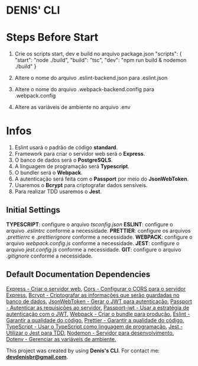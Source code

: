 # DENIS' CLI

# Steps Before Start

1. Crie os scripts start, dev e build no arquivo package.json
   "scripts": {
   "start": "node ./build",
   "build": "tsc",
   "dev": "npm run build & nodemon ./build"
   }

2. Altere o nome do arquivo .eslint-backend.json para .eslint.json

3. Altere o nome do arquivo .webpack-backend.config para .webpack.config

4. Altere as variáveis de ambiente no arquivo .env

# Infos

1. Eslint usará o padrão de código **standard**.
2. Framework para criar o servidor web será o **Express**.
3. O banco de dados será o **PostgreSQLS**.
4. A linguagem de programação será **Typescript**.
5. O bundler será o **Webpack**.
6. A autenticação será feita com o **Passport** por meio do **JsonWebToken**.
7. Usaremos o **Bcrypt** para criptografar dados sensíveis.
8. Para realizar TDD usaremos o **Jest**.

## Initial Settings

**TYPESCRIPT**: configure o arquivo _tsconfig.json_
**ESLINT**: configure o arquivo _.eslintrc_ conforme a necessidade.
**PRETTIER**: configure os arquivos _.prettierrc_ e _.prettierignore_ conforme a necessidade.
**WEBPACK**: configure o arquivo _webpack.config.js_ conforme a necessidade.
**JEST**: configure o arquivo _jest.config.js_ conforme a necessidade.
**GIT**: configure o arquivo _.gitignore_ conforme a necessidade.

## Default Documentation Dependencies

[Express - Criar o servidor web.](https://expressjs.com/en/starter/hello-world.html)
[Cors - Configurar o CORS para o servidor Express.](https://www.npmjs.com/package/cors)
[Bcrypt - Criptografar as informações que serão guardadas no banco de dados.](https://www.npmjs.com/package/bcrypt)
[JsonWebToken - Gerar o JWT para autenticação.](https://www.npmjs.com/package/jsonwebtoken)
[Passport - Autenticar as requisições ao servidor.](https://www.npmjs.com/package/passport)
[Passport-jwt - Usar a estratégia de autenticação com o JWT.](http://www.passportjs.org/packages/passport-jwt)
[Webpack - Criar o bundle para produção.](https://webpack.js.org/guides/getting-started)
[Eslint - Garantir a qualidade do código.](https://eslint.org/docs/rules/)
[Prettier - Garantir a qualidade do código.](https://prettier.io/docs/en/configuration.html)
[TypeScript - Usar o TypeScript como linguagem de programação.](https://www.typescriptlang.org/docs/home.html)
[Jest - Utilizar o Jest para TDD.](https://jestjs.io/docs/en/getting-started)
[Nodemon - Servidor para desenvolvimento.](https://www.npmjs.com/package/nodemon)
[Dotenv - Gerenciar as variáveis de ambiente.](https://www.npmjs.com/package/dotenv)

This project was created by using **Denis's CLI**.
For contact me: **devdenisbr@gmail.com**.
